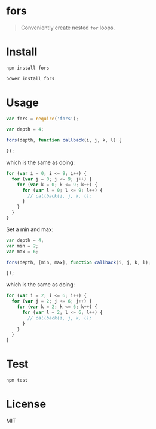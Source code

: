 # fors

> Conveniently create nested `for` loops.

# Install

```bash
npm install fors
```

```bash
bower install fors
```

# Usage

```javascript
var fors = require('fors');

var depth = 4;

fors(depth, function callback(i, j, k, l) {

});
```

which is the same as doing:

```javascript
for (var i = 0; i <= 9; i++) {
  for (var j = 0; j <= 9; j++) {
    for (var k = 0; k <= 9; k++) {
      for (var l = 0; l <= 9; l++) {
        // callback(i, j, k, l);
      }
    }
  }
}
```

Set a min and max:

```javascript
var depth = 4;
var min = 2;
var max = 6;

fors(depth, [min, max], function callback(i, j, k, l);

});
```

which is the same as doing:

```javascript
for (var i = 2; i <= 6; i++) {
  for (var j = 2; j <= 6; j++) {
    for (var k = 2; k <= 6; k++) {
      for (var l = 2; l <= 6; l++) {
        // callback(i, j, k, l);
      }
    }
  }
}
```

# Test

```bash
npm test
```

# License

MIT
